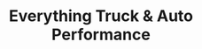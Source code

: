 ---
title: "Everything Truck & Auto Performance"
url: /castle-rock/everything-truck-and-auto-performance/
shop: car repair
---